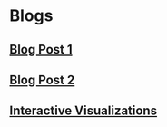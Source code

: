 # Blogs

## [Blog Post 1](post_1.md)

## [Blog Post 2](post_2.md)

## [Interactive Visualizations](visualizations.md)
